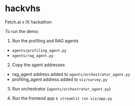 # hackvhs
Fetch.ai x IX hackathon

To run the demo:

1. Run the profiling and RAG agents
- `agents/profiling_agent.py`
- `agents/rag_agent.py`

2. Copy the agent addresses
- rag_agent address added to `agents/orchestrator_agent.py`
- profiling_agent address added to `viz/survey.py`

3. Run orchestrator (`agents/orchestrator_agent.py`)

4. Run the frontend app
`$ streamlit run viz/app.py`